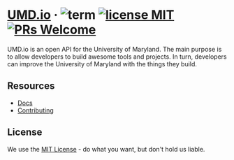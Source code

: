 # [UMD.io](http://umd.io/) &middot; ![term](https://img.shields.io/badge/term-Fall_2017-brightgreen.svg) [![license MIT](https://img.shields.io/github/license/mashape/apistatus.svg)](./LICENSE) [![PRs Welcome](https://img.shields.io/badge/PRs-welcome-brightgreen.svg)](Contributing.md#pull-requests)

UMD.io is an open API for the University of Maryland. The main purpose is to allow developers to build awesome tools and projects. In turn, developers can improve the University of Maryland with the things they build.

## Resources

* [Docs](http://umd.io/)
* [Contributing](https://github.com/umdio/umdio/blob/master/Contributing.md)

## License

We use the [MIT License](https://github.com/umdio/umdio/blob/master/License.txt) - do what you want, but don't hold us liable.
